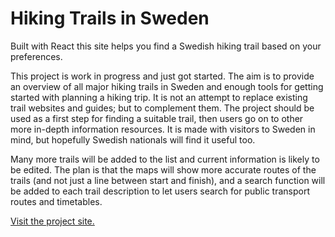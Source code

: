 # Hiking Trails in Sweden

Built with React this site helps you find a Swedish hiking trail based on your preferences.

This project is work in progress and just got started. The aim is to provide an overview of all major hiking trails in Sweden and enough tools for getting started with planning a hiking trip. It is not an attempt to replace existing trail websites and guides; but to complement them. The project should be used as a first step for finding a suitable trail, then users go on to other more in-depth information resources. It is made with visitors to Sweden in mind, but hopefully Swedish nationals will find it useful too.

Many more trails will be added to the list and current information is likely to be edited. The plan is that the maps will show more accurate routes of the trails (and not just a line between start and finish), and a search function will be added to each trail description to let users search for public transport routes and timetables.

[Visit the project site.](https://hiking-site-c05cd.firebaseapp.com)
